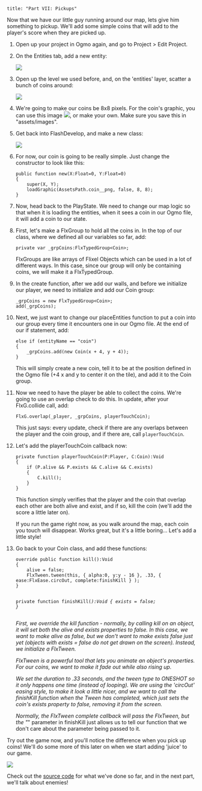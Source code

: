 ```
title: "Part VII: Pickups"
```

<p>Now that we have our little guy running around our map, lets give him something to pickup. We'll add some simple coins that will add to the player's score when they are picked up.</p>

<ol>
	<li>
		<p>Open up your project in Ogmo again, and go to Project > Edit Project.</p>
	</li>
	<li>
		<p>On the Entities tab, add a new entity:</p>
		<p><img src="/images/tutorial/0014.png" /></p>
	</li>
	<li>
		<p>Open up the level we used before, and, on the 'entities' layer, scatter a bunch of coins around:</p>
		<p><img src="/images/tutorial/0015.png" /></p>
	</li>
	<li>
		<p>We're going to make our coins be 8x8 pixels. For the coin's graphic, you can use this image <a href="https://raw.githubusercontent.com/SeiferTim/HaxeFlixel-Tutorial/Part-VII/assets/images/coin.png"><img src="https://raw.githubusercontent.com/SeiferTim/HaxeFlixel-Tutorial/Part-VII/assets/images/coin.png" /></a>, or make your own. Make sure you save this in "assets/images".</p>
	</li>
	<li>
		<p>Get back into FlashDevelop, and make a new class:</p>
		<p><img src="/images/tutorial/0016.png" /></p>
	</li>
	<li>
		<p>For now, our coin is going to be really simple. Just change the constructor to look like this:</p>
		<p><pre><code class="haxe">public function new(X:Float=0, Y:Float=0) 
{
	super(X, Y);
	loadGraphic(AssetsPath.coin__png, false, 8, 8);
}</code></pre></p>
	</li>
	<li>
		<p>Now, head back to the PlayState. We need to change our map logic so that when it is loading the entities, when it sees a coin in our Ogmo file, it will add a coin to our state.</p>
	</li>
	<li>
		<p>First, let's make a FlxGroup to hold all the coins in. In the top of our class, where we defined all our variables so far, add:</p>
		<p><pre><code class="haxe">private var _grpCoins:FlxTypedGroup&lt;Coin&gt;;</code></pre></p>
		<p>FlxGroups are like arrays of Flixel Objects which can be used in a lot of different ways. In this case, since our group will only be containing coins, we will make it a FlxTypedGroup.</p>
	</li>
	<li>
		<p>In the create function, after we add our walls, and before we initialize our player, we need to initialize and add our Coin group:</p>
		<p><pre><code class="haxe">_grpCoins = new FlxTypedGroup&lt;Coin&gt;;
add(_grpCoins);</code></pre></p>
	</li>
	<li>
		<p>Next, we just want to change our placeEntities function to put a coin into our group every time it encounters one in our Ogmo file. At the end of our if statement, add:</p>
		<p><pre><code class="haxe">else if (entityName == "coin")
{
	_grpCoins.add(new Coin(x + 4, y + 4));
}</code></pre></p>
		<p>This will simply create a new coin, tell it to be at the position defined in the Ogmo file (+4 x and y to center it on the tile), and add it to the Coin group.</p>
	</li>
	<li>
		<p>Now we need to have the player be able to collect the coins. We're going to use an overlap check to do this. In update, after your FlxG.collide call, add:</p>
		<p><pre><code class="haxe">FlxG.overlap(_player, _grpCoins, playerTouchCoin);</code></pre></p>
		<p>This just says: every update, check if there are any overlaps between the player and the coin group, and if there are, call <code>playerTouchCoin</code>.</p>
	</li>
	<li>
		<p>Let's add the playerTouchCoin callback now:</p>
		<p><pre><code class="haxe">private function playerTouchCoin(P:Player, C:Coin):Void
{
	if (P.alive &amp;&amp; P.exists &amp;&amp; C.alive &amp;&amp; C.exists)
	{
		C.kill();
	}
}</code></pre></p>
		<p>This function simply verifies that the player and the coin that overlap each other are both alive and exist, and if so, kill the coin (we'll add the score a little later on).</p>
		<p>If you run the game right now, as you walk around the map, each coin you touch will disappear. Works great, but it's a little boring… Let's add a little style!</p>
	</li>
	<li>
		<p>Go back to your Coin class, and add these functions:</p>
			<p><pre><code class="haxe">override public function kill():Void
{
	alive = false;
	FlxTween.tween(this, { alpha:0, y:y - 16 }, .33, { ease:FlxEase.circOut, complete:finishKill } );
}

private function finishKill(_):Void
{
	exists = false;
}</code></pre></p>
		<p>First, we override the kill function - normally, by calling kill on an object, it will set both the alive and exists properties to false. In this case, we want to make alive as false, but we don't want to make exists false just yet (objects with exists = false do not get drawn on the screen). Instead, we initialize a FlxTween.</p>
		<p>FlxTween is a powerful tool that lets you animate an object's properties. For our coins, we want to make it fade out while also rising up.</p>
		<p>We set the duration to .33 seconds, and the tween type to ONESHOT so it only happens one time (instead of looping). We are using the 'circOut' easing style, to make it look a little nicer, and we want to call the finishKill function when the Tween has completed, which just sets the coin's exists property to false, removing it from the screen.</p>
		<p>Normally, the FlxTween complete callback will pass the FlxTween, but the "_" parameter in finishKill just allows us to tell our function that we don't care about the parameter being passed to it.</p>
	</li>
</ol>

<p>Try out the game now, and you'll notice the difference when you pick up coins! We'll do some more of this later on when we start adding 'juice' to our game.</p>
<p><img src="/images/tutorial/0016b.png" /></p>

<p>Check out the <a href="https://github.com/SeiferTim/HaxeFlixel-Tutorial/tree/Part-VII">source code</a> for what we've done so far, and in the next part, we'll talk about enemies!</p>
